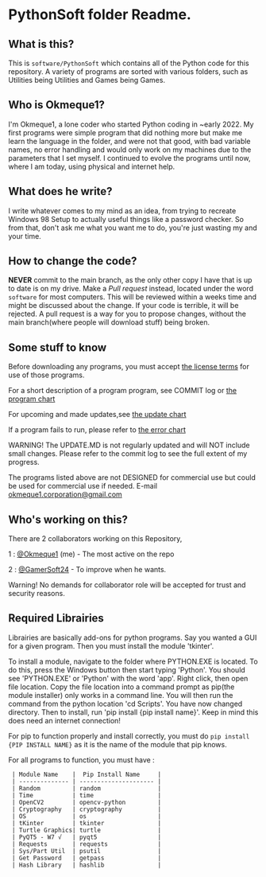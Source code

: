 # PythonSoft folder Readme.

## What is this?

This is `software/PythonSoft` which contains all of the Python code for this repository. A variety of programs are sorted with various folders, such as Utilities being Utilities and Games being Games. 

## Who is Okmeque1?

I'm Okmeque1, a lone coder who started Python coding in ~early 2022. My first programs were simple program that did nothing more but make me learn the language in the folder, and were not that good, with bad variable names, no error handling and would only work on my machines due to the parameters that I set myself. I continued to evolve the programs until now, where I am today, using physical and internet help.

## What does he write?

I write whatever comes to my mind as an idea, from trying to recreate Windows 98 Setup to actually useful things like a password checker. So from that, don't ask me what you want me to do, you're just wasting my and your time.

## How to change the code?

**NEVER** commit to the main branch, as the only other copy I have that is up to date is on my drive. Make a *Pull request* instead, located under the word `software` for most computers. This will be reviewed within a weeks time and might be discussed about the change. If your code is terrible, it will be rejected. A pull request is a way for you to propose changes, without the main branch(where people will download stuff) being broken. 

## Some stuff to know


Before downloading any programs, you must accept [the license terms](https://github.com/Okmeque1/software/blob/main/LICENSE.md) for use of those programs.

For a short description of a program program, see COMMIT log or [the program chart](https://github.com/Okmeque1/software/blob/main/Programs.md)

For upcoming and made updates,see [the update chart](https://github.com/Okmeque1/software/blob/main/UPDATE.MD)

If a program fails to run, please refer to [the error chart](https://github.com/Okmeque1/software/blob/main/PythonSoft/errors.md)

WARNING! The UPDATE.MD is not regularly updated and will NOT include small changes. Please refer to the commit log to see the full extent of my progress.

The programs listed above are not DESIGNED for commercial use but could be used for commercial use if needed. E-mail okmeque1.corporation@gmail.com

## Who's working on this?

There are 2 collaborators working on this Repository,

1 : [@Okmeque1](https://github.com/Okmeque1) (me) - The most active on the repo

2 : [@GamerSoft24](https://github.com/GamerSoft24) - To improve when he wants.

Warning! No demands for collaborator role will be accepted for trust and security reasons.

## Required Librairies

Librairies are basically add-ons for python programs. Say you wanted a GUI for a given program. Then you must install the module 'tkinter'. 

To install a module, navigate to the folder where PYTHON.EXE is located. To do this, press the Windows button then start typing 'Python'. You should see 'PYTHON.EXE' or 'Python' with the word 'app'. Right click, then open file location. Copy the file location into a command prompt as pip(the module installer) only works in a command line. You will then run the command from the python location 'cd Scripts'. You have now changed directory. Then to install, run 'pip install {pip install name}'. Keep in mind this does need an internet connection!

For pip to function properly and install correctly, you must do `pip install {PIP INSTALL NAME}` as it is the name of the module that pip knows.

For all programs to function, you must have : 

     | Module Name    |  Pip Install Name     |
     | -------------- | --------------------- |
     | Random         | random                |
     | Time           | time                  |
     | OpenCV2        | opencv-python         |
     | Cryptography   | cryptography          |
     | OS             | os                    |
     | tKinter        | tkinter               |
     | Turtle Graphics| turtle                |
     | PyQT5 - W7 √   | pyqt5                 |
     | Requests       | requests              |
     | Sys/Part Util  | psutil                |
     | Get Password   | getpass               |
     | Hash Library   | hashlib               |
